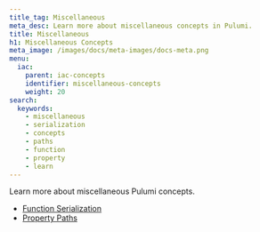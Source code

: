 ```yaml
---
title_tag: Miscellaneous
meta_desc: Learn more about miscellaneous concepts in Pulumi.
title: Miscellaneous
h1: Miscellaneous Concepts
meta_image: /images/docs/meta-images/docs-meta.png
menu:
  iac:
    parent: iac-concepts
    identifier: miscellaneous-concepts
    weight: 20
search:
  keywords:
    - miscellaneous
    - serialization
    - concepts
    - paths
    - function
    - property
    - learn
---
```


Learn more about miscellaneous Pulumi concepts.

- [Function Serialization](/docs/iac/concepts/miscellaneous/function-serialization/)
- [Property Paths](/docs/iac/concepts/miscellaneous/property-paths/)
